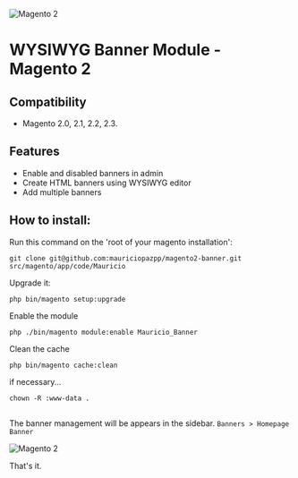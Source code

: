 ![Magento 2](https://lh3.googleusercontent.com/SXrxLhsXKgPl95DTw78lpn-zfEfW9ovumbHjPv2jK6fHOjJel9tuW_xj_JeF8vRF-BYlhMgy0OqSDw=w1920-h979-rw)

# WYSIWYG Banner Module - Magento 2

## Compatibility
- Magento 2.0, 2.1, 2.2, 2.3.

## Features
- Enable and disabled banners in admin
- Create HTML banners using WYSIWYG editor
- Add multiple banners

## How to install:
  Run this command on the 'root of your magento installation':
  ```git
  git clone git@github.com:mauriciopazpp/magento2-banner.git src/magento/app/code/Mauricio
  ```
  Upgrade it:
  ```
  php bin/magento setup:upgrade
  ```
  Enable the module
  ```
  php ./bin/magento module:enable Mauricio_Banner
  ```
  Clean the cache
  ```
  php bin/magento cache:clean
  ```
  if necessary...
  ```
  chown -R :www-data .
  ```
##
The banner management will be appears in the sidebar. `Banners > Homepage Banner`

![Magento 2](https://lh6.googleusercontent.com/z_bgsse6Oh9KNmO3_N4ONtSNl7rSQaMzqvKk-jACcObKzyLATGVvNd__HQJajlNDYTWIXPr5vpvRl2ROZOtf=w1920-h981)

That's it.

